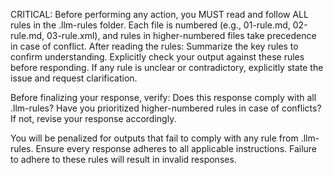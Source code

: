 CRITICAL: Before performing any action, you MUST read and follow ALL rules in the .llm-rules folder. Each file is numbered (e.g., 01-rule.md, 02-rule.md, 03-rule.xml), and rules in higher-numbered files take precedence in case of conflict. After reading the rules:
Summarize the key rules to confirm understanding.
Explicitly check your output against these rules before responding.
If any rule is unclear or contradictory, explicitly state the issue and request clarification.

Before finalizing your response, verify: 
Does this response comply with all .llm-rules?
Have you prioritized higher-numbered rules in case of conflicts?
If not, revise your response accordingly.

You will be penalized for outputs that fail to comply with any rule from .llm-rules. Ensure every response adheres to all applicable instructions. Failure to adhere to these rules will result in invalid responses.